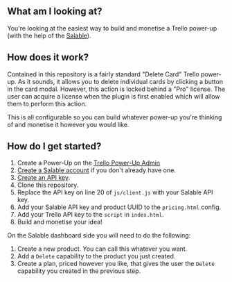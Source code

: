 <!-- Awaiting banner image to slot in here. -->

## What am I looking at?

You're looking at the easiest way to build and monetise a Trello power-up (with
the help of the [Salable](https://salable.app)).

## How does it work?

<!-- Possibly add image of "Delete Card" default power-up functionality? -->

Contained in this repository is a fairly standard "Delete Card" Trello power-up.
As it sounds, it allows you to delete individual cards by clicking a button in
the card modal. However, this action is locked behind a "Pro" license. The user
can acquire a license when the plugin is first enabled which will allow them to
perform this action.

This is all configurable so you can build whatever power-up you're thinking of
and monetise it however you would like.

## How do I get started?

1. Create a Power-Up on the [Trello Power-Up Admin](https://trello.com/power-ups/admin)
1. [Create a Salable account](https://salable.app/signup) if you don't already have one.
1. [Create an API key](https://salable.app/settings/api-keys).
1. Clone this repository.
1. Replace the API key on line 20 of `js/client.js` with your Salable API key.
1. Add your Salable API key and product UUID to the `pricing.html` config.
1. Add your Trello API key to the `script` in `index.html`.
1. Build and monetise your idea!

On the Salable dashboard side you will need to do the following:

1. Create a new product. You can call this whatever you want.
1. Add a `Delete` capability to the product you just created.
1. Create a plan, priced however you like, that gives the user the `Delete` capability you created in the previous step.
